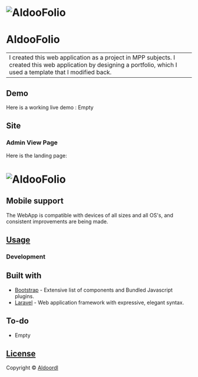 # ![AldooFolio](https://github.com/Aldoordl/LaravelBootstrapProject/assets/115862018/d0ab84f5-bc0e-4a8e-85e2-cf03b9b1faa8)
# AldooFolio
<table>
<tr>
<td>
  I created this web application as a project in MPP subjects. I created this web application by designing a portfolio, which I used a template that I modified back.
</td>
</tr>
</table>


## Demo
Here is a working live demo :  Empty


## Site

### Admin View Page
Here is the landing page:
# ![AldooFolio]((https://github.com/Aldoordl/LaravelBootstrapProject/assets/115862018/ddf6b0b6-7e86-4da4-a333-bd25406ef294))
## Mobile support
The WebApp is compatible with devices of all sizes and all OS's, and consistent improvements are being made.





## [Usage]() 

### Development




## Built with 

- [Bootstrap](http://getbootstrap.com/) - Extensive list of components and  Bundled Javascript plugins.
- [Laravel](https://laravel.com/) - Web application framework with expressive, elegant syntax.


## To-do
- Empty

## [License]()

Copyright © [Aldoordl](https://github.com/Aldoordl)

